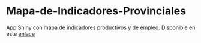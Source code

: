 # Mapa-de-Indicadores-Provinciales
App Shiny con mapa de indicadores productivos y de empleo. Disponible en este [enlace]("https://mj8qpg-nicolas-gottig.shinyapps.io/ind-prov/")
